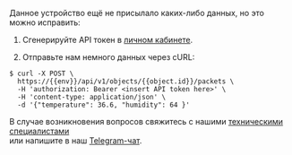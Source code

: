 Данное устройство ещё не присылало каких-либо данных, но это можно исправить: 

1. Сгенерируйте API токен в [личном кабинете](https://{{env}}/profile#?user=tokens).

2. Отправьте нам немного данных через cURL: 

```console
$ curl -X POST \
  https://{{env}}/api/v1/objects/{{object.id}}/packets \
  -H 'authorization: Bearer <insert API token here>' \
  -H 'content-type: application/json' \
  -d '{"temperature": 36.6, "humidity": 64 }'
```


В случае возникновения вопросов свяжитесь с нашими [техническими специалистами](mailto:development@rightech.io?subject=Telematic%20protocols&body=Im%20interested%20in%20wialon%20devices)  
или напишите в наш [Telegram-чат](https://t.me/rightech_iot).